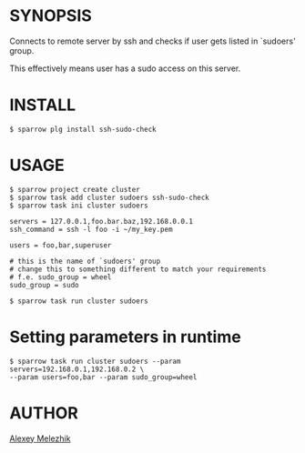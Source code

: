 # SYNOPSIS

Connects to remote server by ssh and checks if user gets listed in \`sudoers' group. 

This effectively means user has a sudo access on this server.

# INSTALL

    $ sparrow plg install ssh-sudo-check


# USAGE


    $ sparrow project create cluster
    $ sparrow task add cluster sudoers ssh-sudo-check
    $ sparrow task ini cluster sudoers

    servers = 127.0.0.1,foo.bar.baz,192.168.0.0.1
    ssh_command = ssh -l foo -i ~/my_key.pem 

    users = foo,bar,superuser

    # this is the name of `sudoers' group
    # change this to something different to match your requirements
    # f.e. sudo_group = wheel
    sudo_group = sudo

    $ sparrow task run cluster sudoers

# Setting parameters in runtime

    $ sparrow task run cluster sudoers --param servers=192.168.0.1,192.168.0.2 \
    --param users=foo,bar --param sudo_group=wheel
 
# AUTHOR

[Alexey Melezhik](mailto:melezhik@gmail.com)
